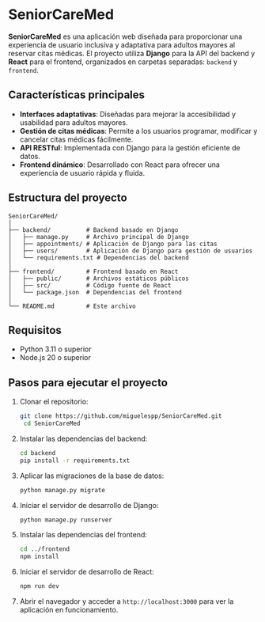 # SeniorCareMed

**SeniorCareMed** es una aplicación web diseñada para proporcionar una experiencia de usuario inclusiva y adaptativa para adultos mayores al reservar citas médicas. El proyecto utiliza **Django** para la API del backend y **React** para el frontend, organizados en carpetas separadas: `backend` y `frontend`.

## Características principales

- **Interfaces adaptativas**: Diseñadas para mejorar la accesibilidad y usabilidad para adultos mayores.
- **Gestión de citas médicas**: Permite a los usuarios programar, modificar y cancelar citas médicas fácilmente.
- **API RESTful**: Implementada con Django para la gestión eficiente de datos.
- **Frontend dinámico**: Desarrollado con React para ofrecer una experiencia de usuario rápida y fluida.

## Estructura del proyecto

```plaintext
SeniorCareMed/
│
├── backend/          # Backend basado en Django
│   ├── manage.py     # Archivo principal de Django
│   ├── appointments/ # Aplicación de Django para las citas
│   ├── users/        # Aplicación de Django para gestión de usuarios
│   └── requirements.txt # Dependencias del backend
│
├── frontend/         # Frontend basado en React
│   ├── public/       # Archivos estáticos públicos
│   ├── src/          # Código fuente de React
│   └── package.json  # Dependencias del frontend
│
└── README.md         # Este archivo
```

## Requisitos
- Python 3.11 o superior
- Node.js 20 o superior

## Pasos para ejecutar el proyecto

1. Clonar el repositorio:
   ```bash
   git clone https://github.com/miguelespp/SeniorCareMed.git
    cd SeniorCareMed
    ```
2. Instalar las dependencias del backend:
    ```bash
    cd backend
    pip install -r requirements.txt
    ```
3. Aplicar las migraciones de la base de datos:
    ```bash
    python manage.py migrate
    ```
4. Iniciar el servidor de desarrollo de Django:
    ```bash
    python manage.py runserver
    ```
5. Instalar las dependencias del frontend:
    ```bash
    cd ../frontend
    npm install
    ```
6. Iniciar el servidor de desarrollo de React:
    ```bash
    npm run dev
    ```
7. Abrir el navegador y acceder a `http://localhost:3000` para ver la aplicación en funcionamiento.

